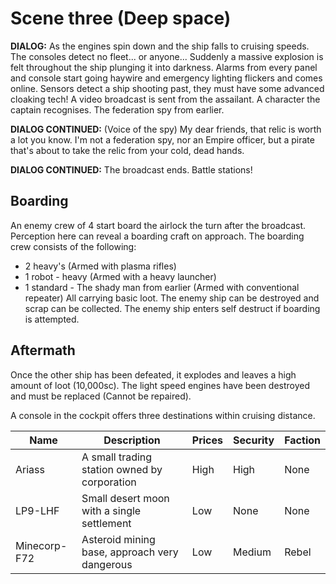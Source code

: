 # Scene three (Deep space)

**DIALOG:** As the engines spin down and the ship falls to cruising speeds. The
consoles detect no fleet... or anyone... Suddenly a massive explosion is felt
throughout the ship plunging it into darkness. Alarms from every panel and
console start going haywire and emergency lighting flickers and comes online.
Sensors detect a ship shooting past, they must have some advanced cloaking
tech!
A video broadcast is sent from the assailant. A character the captain
recognises. The federation spy from earlier.

**DIALOG CONTINUED:** (Voice of the spy) My dear friends, that relic is worth
a lot you know. I'm not a federation spy, nor an Empire officer, but a pirate
that's about to take the relic from your cold, dead hands.

**DIALOG CONTINUED:** The broadcast ends. Battle stations!

## Boarding
An enemy crew of 4 start board the airlock the turn after the broadcast.
Perception here can reveal a boarding craft on approach. The boarding crew
consists of the following:
- 2 heavy's (Armed with plasma rifles)
- 1 robot - heavy (Armed with a heavy launcher)
- 1 standard - The shady man from earlier (Armed with conventional repeater)
All carrying basic loot.
The enemy ship can be destroyed and scrap can be collected. The enemy ship
enters self destruct if boarding is attempted.

## Aftermath
Once the other ship has been defeated, it explodes and leaves a high amount of
loot (10,000sc). The light speed engines have been destroyed and must be
replaced (Cannot be repaired).

A console in the cockpit offers three destinations within cruising distance.

| Name         | Description                                   | Prices | Security | Faction |
|--------------|-----------------------------------------------|--------|----------|---------|
| Ariass       | A small trading station owned by corporation  | High   | High     | None    |
| LP9-LHF      | Small desert moon with a single settlement    | Low    | None     | None    |
| Minecorp-F72 | Asteroid mining base, approach very dangerous | Low    | Medium   | Rebel   |
